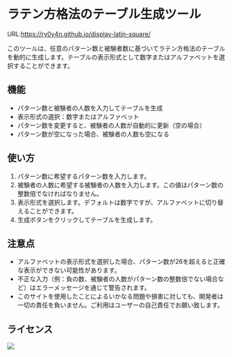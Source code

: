 # ラテン方格法のテーブル生成ツール

URL:https://ry0y4n.github.io/display-latin-square/

このツールは、任意のパターン数と被験者数に基づいてラテン方格法のテーブルを動的に生成します。テーブルの表示形式として数字またはアルファベットを選択することができます。

## 機能

- パターン数と被験者の人数を入力してテーブルを生成
- 表示形式の選択：数字またはアルファベット
- パターン数を変更すると、被験者の人数が自動的に更新（空の場合）
- パターン数が空になった場合、被験者の人数も空になる

## 使い方

1. パターン数に希望するパターン数を入力します。
2. 被験者の人数に希望する被験者の人数を入力します。この値はパターン数の整数倍でなければなりません。
3. 表示形式を選択します。デフォルトは数字ですが、アルファベットに切り替えることができます。
4. 生成ボタンをクリックしてテーブルを生成します。

## 注意点

- アルファベットの表示形式を選択した場合、パターン数が26を超えると正確な表示ができない可能性があります。
- 不正な入力（例：負の数、被験者の人数がパターン数の整数倍でない場合など）はエラーメッセージを通じて警告されます。
- このサイトを使用したことによるいかなる問題や損害に対しても、開発者は一切の責任を負いません。ご利用はユーザーの自己責任でお願い致します。


## ライセンス

![](https://img.shields.io/badge/license-MIT-blue)
